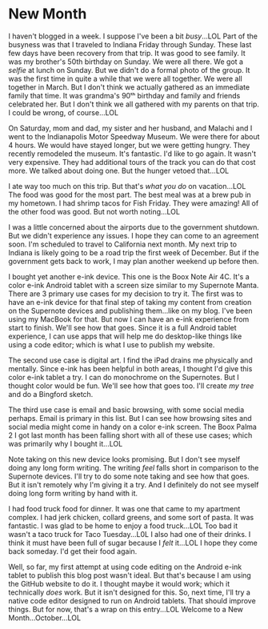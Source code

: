 ﻿# New Month

I haven't blogged in a week. I suppose I've been a bit *busy*...LOL Part of the busyness was that I traveled to Indiana Friday through Sunday. These last few days have been recovery from that trip. It was good to see family. It was my brother's 50th birthday on Sunday. We were all there. We got a *selfie* at lunch on Sunday. But we didn't do a formal photo of the group. It was the first time in quite a while that we were all together. We were all together in March. But I don't think we actually gathered as an immediate family that time. It was grandma's 90ᵗʰ birthday and family and friends celebrated her. But I don't think we all gathered with my parents on that trip. I could be wrong, of course...LOL

On Saturday, mom and dad, my sister and her husband, and Malachi and I went to the Indianapolis Motor Speedway Museum. We were there for about 4 hours. We would have stayed longer, but we were getting hungry. They recently remodeled the museum. It's fantastic. I'd like to go again. It wasn't very expensive. They had additional tours of the track you can do that cost more. We talked about doing one. But the hunger vetoed that...LOL

I ate way too much on this trip. But that's *what you do* on vacation...LOL The food was good for the most part. The best meal was at a brew pub in my hometown. I had shrimp tacos for Fish Friday. They were amazing! All of the other food was good. But not worth noting...LOL

I was a little concerned about the airports due to the government shutdown. But we didn't experience any issues. I hope they can come to an agreement soon. I'm scheduled to travel to California next month. My next trip to Indiana is likely going to be a road trip the first week of December. But if the government gets back to work, I may plan another weekend up before then.

I bought yet another e-ink device. This one is the Boox Note Air 4C. It's a color e-ink Android tablet with a screen size similar to my Supernote Manta. There are 3 primary use cases for my decision to try it. The first was to have an e-ink device for that final step of taking my content from creation on the Supernote devices and publishing them...like on my blog. I've been using my MacBook for that. But now I can have an e-ink experience from start to finish. We'll see how that goes. Since it is a full Android tablet experience, I can use apps that will help me do desktop-like things like using a code editor; which is what I use to publish my website.

The second use case is digital art. I find the iPad drains me physically and mentally. Since e-ink has been helpful in both areas, I thought I'd give this color e-ink tablet a try. I can do monochrome on the Supernotes. But I thought color would be fun. We'll see how that goes too. I'll create *my tree* and do a Bingford sketch.

The third use case is email and basic browsing, with some social media perhaps. Email is primary in this list. But I can see how browsing sites and social media might come in handy on a color e-ink screen. The Boox Palma 2 I got last month has been falling short with all of these use cases; which was primarily why I bought it...LOL

Note taking on this new device looks promising. But I don't see myself doing any long form writing. The writing *feel* falls short in comparison to the Supernote devices. I'll try to do some note taking and see how that goes. But it isn't remotely why I'm giving it a try. And I definitely do not see myself doing long form writing by hand with it.

I had food truck food for dinner. It was one that came to my apartment complex. I had jerk chicken, collard greens, and some sort of pasta. It was fantastic. I was glad to be home to enjoy a food truck...LOL Too bad it wasn't a taco truck for Taco Tuesday...L0L I also had one of their drinks. I think it must have been full of sugar because I *felt* it...LOL I hope they come back someday. I'd get their food again.

Well, so far, my first attempt at using code editing on the Android e-ink tablet to publish this blog post wasn't ideal. But that's because I am using the GitHub website to do it. I thought maybe it would work; which it technically *does* work. But it isn't designed for this. So, next time, I'll try a native code editor designed to run on Android tablets. That should improve things. But for now, that's a wrap on this entry...LOL Welcome to a New Month...October...LOL